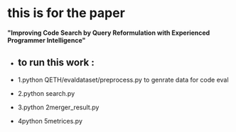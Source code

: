# this is for the paper 

**"Improving  Code Search by Query Reformulation with Experienced Programmer Intelligence"**

- ## to run this work :

- 1.python QETH/evaldataset/preprocess.py to genrate data for code eval
- 2.python search.py
- 3.python 2merger_result.py
- 4python 5metrices.py
